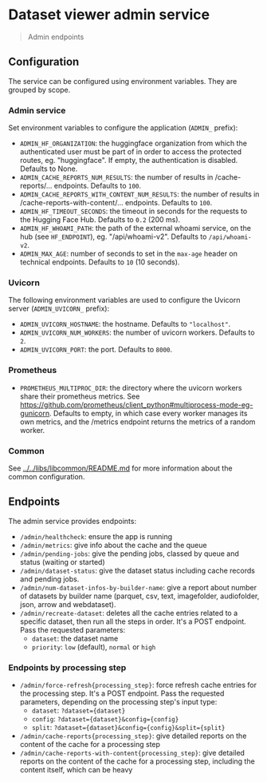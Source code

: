 # Dataset viewer admin service

> Admin endpoints

## Configuration

The service can be configured using environment variables. They are grouped by scope.

### Admin service

Set environment variables to configure the application (`ADMIN_` prefix):

- `ADMIN_HF_ORGANIZATION`: the huggingface organization from which the authenticated user must be part of in order to access the protected routes, eg. "huggingface". If empty, the authentication is disabled. Defaults to None.
- `ADMIN_CACHE_REPORTS_NUM_RESULTS`: the number of results in /cache-reports/... endpoints. Defaults to `100`.
- `ADMIN_CACHE_REPORTS_WITH_CONTENT_NUM_RESULTS`: the number of results in /cache-reports-with-content/... endpoints. Defaults to `100`.
- `ADMIN_HF_TIMEOUT_SECONDS`: the timeout in seconds for the requests to the Hugging Face Hub. Defaults to `0.2` (200 ms).
- `ADMIN_HF_WHOAMI_PATH`: the path of the external whoami service, on the hub (see `HF_ENDPOINT`), eg. "/api/whoami-v2". Defaults to `/api/whoami-v2`.
- `ADMIN_MAX_AGE`: number of seconds to set in the `max-age` header on technical endpoints. Defaults to `10` (10 seconds).

### Uvicorn

The following environment variables are used to configure the Uvicorn server (`ADMIN_UVICORN_` prefix):

- `ADMIN_UVICORN_HOSTNAME`: the hostname. Defaults to `"localhost"`.
- `ADMIN_UVICORN_NUM_WORKERS`: the number of uvicorn workers. Defaults to `2`.
- `ADMIN_UVICORN_PORT`: the port. Defaults to `8000`.

### Prometheus

- `PROMETHEUS_MULTIPROC_DIR`: the directory where the uvicorn workers share their prometheus metrics. See https://github.com/prometheus/client_python#multiprocess-mode-eg-gunicorn. Defaults to empty, in which case every worker manages its own metrics, and the /metrics endpoint returns the metrics of a random worker.

### Common

See [../../libs/libcommon/README.md](../../libs/libcommon/README.md) for more information about the common configuration.

## Endpoints

The admin service provides endpoints:

- `/admin/healthcheck`: ensure the app is running
- `/admin/metrics`: give info about the cache and the queue
- `/admin/pending-jobs`: give the pending jobs, classed by queue and status (waiting or started)
- `/admin/dataset-status`: give the dataset status including cache records and pending jobs.
- `/admin/num-dataset-infos-by-builder-name`: give a report about number of datasets by builder name (parquet, csv, text, imagefolder, audiofolder, json, arrow and webdataset).
- `/admin/recreate-dataset`: deletes all the cache entries related to a specific dataset, then run all the steps in order. It's a POST endpoint. Pass the requested parameters:
  - `dataset`: the dataset name
  - `priority`: `low` (default), `normal` or `high`

### Endpoints by processing step

- `/admin/force-refresh{processing_step}`: force refresh cache entries for the processing step. It's a POST endpoint. Pass the requested parameters, depending on the processing step's input type:
  - `dataset`: `?dataset={dataset}`
  - `config`: `?dataset={dataset}&config={config}`
  - `split`: `?dataset={dataset}&config={config}&split={split}`
- `/admin/cache-reports{processing_step}`: give detailed reports on the content of the cache for a processing step
- `/admin/cache-reports-with-content{processing_step}`: give detailed reports on the content of the cache for a processing step, including the content itself, which can be heavy
